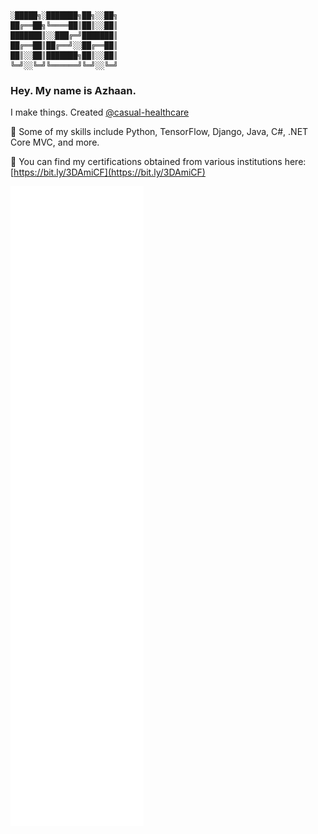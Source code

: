 ```shell

░█████╗░███████╗██╗░░██╗
██╔══██╗╚════██║██║░░██║
███████║░░███╔═╝███████║
██╔══██║██╔══╝░░██╔══██║
██║░░██║███████╗██║░░██║
╚═╝░░╚═╝╚══════╝╚═╝░░╚═╝
```

### Hey. My name is Azhaan.

I make things. Created [@casual-healthcare](https://github.com/casual-healthcare)

🔨 Some of my skills include Python, TensorFlow, Django, Java, C#, .NET Core MVC, and more.

🔖 You can find my certifications obtained from various institutions here: [https://bit.ly/3DAmiCF](https://bit.ly/3DAmiCF) 

![Metrics](/github-metrics.svg)
